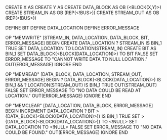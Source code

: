 <!--
Contains operations to write, read, and clear memory.

In MEMWRITE, we set the location of the data to the stream input. This is so
we know where to write the data from. If it is activated (BIN_1), then we may
proceed, otherwise we ignore, terminating the function.
We then set the location of the data to the location of the input stream, because
it is activated, we set the value of BIT to BIN_1. We then set the Block at the
location of the data to BIT.

In MEMREAD, we check if the location of the data block is written to, we also
check if the output stream is activated (the output stream is read, not the
data block). If it's true, then we output the output stream. Otherwise, we
output an error message.

In MEMCLEAR, we increment through the data location within the constraints of
activated data blocks within the block. When the location of an activated data block
is found, we set the value of the BIT in that block to 0. We also reset the
location of the data.
-->

CREATE X AS <NUM>
CREATE Y AS <NUM>
CREATE DATA_BLOCK AS OB (<BLOCK(X,Y)>)
CREATE STREAM_IN AS OB (REP(<!BUS>))
CREATE STREAM_OUT AS OB (REP(<!BUS>))

DEFINE BIT
DEFINE DATA_LOCATION
DEFINE ERROR_MESSAGE

OP "MEMWRITE" [STREAM_IN, DATA_LOCATION, DATA_BLOCK, BIT, ERROR_MESSAGE]
  BEGIN
    CREATE DATA_LOCATION ? STREAM_IN IS BIN_1
      TRUE
        SET DATA_LOCATION TO LOCATION(STREAM_IN)
        CREATE BIT AS BIN_1
        SET DATA_BLOCK(<BLOCK(DATA_LOCATION)>) TO BIT
      FALSE
        SET ERROR_MESSAGE TO "CANNOT WRITE DATA TO NULL LOCATION."
        OUT(EROR_MESSAGE)
        IGNORE
  END

OP "MEMREAD" [DATA_BLOCK, DATA_LOCATION, STREAM_OUT, ERROR_MESSAGE]
  BEGIN
    ? DATA_BLOCK(<BLOCK(DATA_LOCATION)>) IS BIN_1 && ? LOCATION(STREAM_OUT) IS BIN_1
      TRUE
        OUT(STREAM_OUT)
      FALSE
        SET ERROR_MESSAGE TO "NO DATA COULD BE READ AT LOCATION."
        OUT(ERROR_MESSAGE)
        IGNORE
  END

OP "MEMCLEAR" [DATA_LOCATION, DATA_BLOCK, ERR0R_MESSAGE]
  BEGIN
    INCREMENT DATA_LOCATION ? BIT >{DATA_BLOCK(<BLOCK(DATA_LOCATION)>)} IS BIN_1
      TRUE
        SET >{DATA_BLOCK(<BLOCK(DATA_LOCATION)>)} TO <!NULL>
        SET DATA_LOCATION TO <!NULL>
      FALSE
        SET ERROR_MESSAGE TO "NO DATA COULD BE FOUND."
        OUT(ERROR_MESSAGE)
        IGNORE
  END
